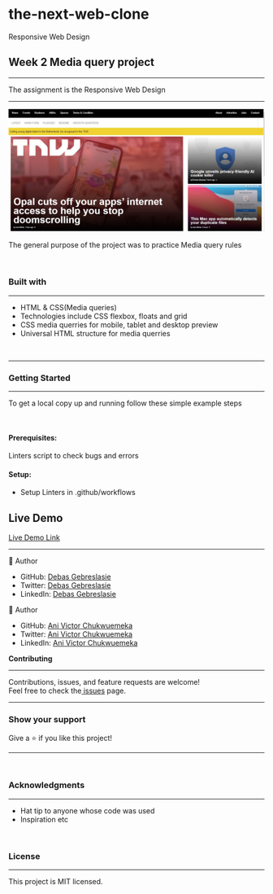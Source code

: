 # the-next-web-clone

Responsive Web Design

<h2><b>Week 2 Media query project</b></h2>
<hr>
<p>The assignment is the Responsive Web Design</p>
<hr>
<img src="./img/the-next-web-screen-shoot.JPG">
<br>
<p>The general purpose of the project was to practice Media query rules</p><br>
<h3><b>Built with</b></h3>
<hr>
<ul>
  <li>HTML & CSS(Media queries)</li> 
  <li>Technologies include CSS flexbox, floats and grid</li>
  <li>CSS media querries for mobile, tablet and desktop preview</li>
   <li>Universal HTML structure for media querries</li>
</ul>
<br>
<hr>
<h3><b>Getting Started</b></h3>
<hr>
<p>To get a local copy up and running follow these simple example steps</p>
<br>
<h4><b>Prerequisites:</b></h4>Linters script to check bugs and errors
<h4><b>Setup:</b></h4><ul>
                         <li>Setup Linters in .github/workflows</li>
                      </ul>                             

## Live Demo

[Live Demo Link](https://chukwuemeka1234.github.io/the-next-web-clone)                                                     
<hr>
 👤 Author<br>
   
<ul>
  <li>GitHub: <a href="https://github.com/Debas-31">Debas Gebreslasie</a></li>
  <li>Twitter: <a href="https://twitter.com/DEBSH76956492">Debas Gebreslasie</a></li>
  <li>LinkedIn: <a href="https://www.linkedin.com/in/debas-gebrengus-5256a2159/">Debas Gebreslasie</a></li>
</ul  
  
 <hr>
 👤 Author<br>
   
<ul>
  <li>GitHub: <a href="@chukwuemeka1234">Ani Victor Chukwuemeka</a></li>
  <li>Twitter: <a href="@avc-victor">Ani Victor Chukwuemeka</a></li>
  <li>LinkedIn: <a href="@Ani-chukwuemeka">Ani Victor Chukwuemeka</a></li>
</ul 

<h3><b>Contributing</b></h3>
<hr>
Contributions, issues, and feature requests are welcome!<br>
Feel free to check the<a href=""> issues</a> page.
<hr>
<h3><b>Show your support</b></h3>
Give a ⭐️ if you like this project!<hr>
​
<h3><b>Acknowledgments</b></h3>
<hr>
<ul>
  <li>Hat tip to anyone whose code was used</li>
  <li>Inspiration etc</li>
</ul>
<br>
<h3><b>License</b></h3>
<hr>
This project is MIT licensed.
